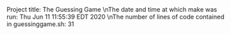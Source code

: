 ##
Project title: The Guessing Game
\nThe date and time at which make was run:
Thu Jun 11 11:55:39 EDT 2020
\nThe number of lines of code contained in guessinggame.sh:
31
